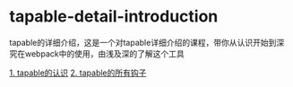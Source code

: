 # tapable-detail-introduction

tapable的详细介绍，这是一个对tapable详细介绍的课程，带你从认识开始到深究在webpack中的使用，由浅及深的了解这个工具

[1. tapable的认识](course/1.md)
[2. tapable的所有钩子](course/2.md)